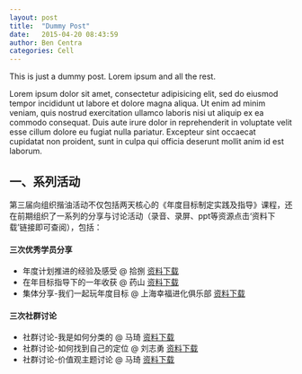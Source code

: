 ```yaml
---
layout: post
title:  "Dummy Post"
date:   2015-04-20 08:43:59
author: Ben Centra
categories: Cell
---
```


This is just a dummy post. Lorem ipsum and all the rest.

Lorem ipsum dolor sit amet, consectetur adipisicing elit, sed do eiusmod
tempor incididunt ut labore et dolore magna aliqua. Ut enim ad minim veniam,
quis nostrud exercitation ullamco laboris nisi ut aliquip ex ea commodo
consequat. Duis aute irure dolor in reprehenderit in voluptate velit esse
cillum dolore eu fugiat nulla pariatur. Excepteur sint occaecat cupidatat non
proident, sunt in culpa qui officia deserunt mollit anim id est laborum.


## 一、系列活动
第三届向组织揩油活动不仅包括两天核心的《年度目标制定实践及指导》课程，还在前期组织了一系列的分享与讨论活动（录音、录屏、ppt等资源点击‘资料下载’链接即可查阅），包括：

#### 三次优秀学员分享
*  年度计划推进的经验及感受 @ 拾捌     [资料下载](http://pan.baidu.com/s/1i3wHhUd)
* 在年目标指导下的一年收获 @ 药山     [资料下载](http://pan.baidu.com/s/1eQz5ptS)
* 集体分享-我们一起玩年度目标 @ 上海幸福进化俱乐部    [资料下载](http://pan.baidu.com/s/1skfRv3J)

#### 三次社群讨论
* 社群讨论-我是如何分类的 @ 马琦     [资料下载](http://bbs.upwith.me/club-3713-1-1.html)
* 社群讨论-如何找到自己的定位 @ 刘志勇     [资料下载](http://bbs.upwith.me/club-3752-1-1.html)
* 社群讨论-价值观主题讨论 @ 马琦      [资料下载](http://bbs.upwith.me/forum.php?mod=viewthread&tid=3712&extra=page%3D1)
